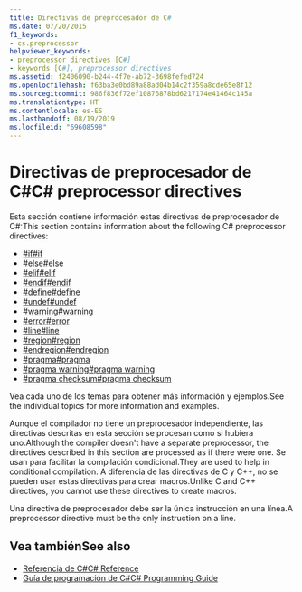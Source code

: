 ```yaml
---
title: Directivas de preprocesador de C#
ms.date: 07/20/2015
f1_keywords:
- cs.preprocessor
helpviewer_keywords:
- preprocessor directives [C#]
- keywords [C#], preprocessor directives
ms.assetid: f2406090-b244-4f7e-ab72-3698fefed724
ms.openlocfilehash: f63ba3e0bd89a88ad04b14c2f359a8cde65e8f12
ms.sourcegitcommit: 986f836f72ef10876878bd6217174e41464c145a
ms.translationtype: HT
ms.contentlocale: es-ES
ms.lasthandoff: 08/19/2019
ms.locfileid: "69608598"
---
```

# <a name="c-preprocessor-directives"></a><span data-ttu-id="23245-102">Directivas de preprocesador de C#</span><span class="sxs-lookup"><span data-stu-id="23245-102">C# preprocessor directives</span></span>
<span data-ttu-id="23245-103">Esta sección contiene información estas directivas de preprocesador de C#:</span><span class="sxs-lookup"><span data-stu-id="23245-103">This section contains information about the following C# preprocessor directives:</span></span>

- [<span data-ttu-id="23245-104">#if</span><span class="sxs-lookup"><span data-stu-id="23245-104">#if</span></span>](./preprocessor-if.md)
- [<span data-ttu-id="23245-105">#else</span><span class="sxs-lookup"><span data-stu-id="23245-105">#else</span></span>](./preprocessor-else.md)
- [<span data-ttu-id="23245-106">#elif</span><span class="sxs-lookup"><span data-stu-id="23245-106">#elif</span></span>](./preprocessor-elif.md)
- [<span data-ttu-id="23245-107">#endif</span><span class="sxs-lookup"><span data-stu-id="23245-107">#endif</span></span>](./preprocessor-endif.md)
- [<span data-ttu-id="23245-108">#define</span><span class="sxs-lookup"><span data-stu-id="23245-108">#define</span></span>](./preprocessor-define.md)
- [<span data-ttu-id="23245-109">#undef</span><span class="sxs-lookup"><span data-stu-id="23245-109">#undef</span></span>](./preprocessor-undef.md)
- [<span data-ttu-id="23245-110">#warning</span><span class="sxs-lookup"><span data-stu-id="23245-110">#warning</span></span>](./preprocessor-warning.md)
- [<span data-ttu-id="23245-111">#error</span><span class="sxs-lookup"><span data-stu-id="23245-111">#error</span></span>](./preprocessor-error.md)
- [<span data-ttu-id="23245-112">#line</span><span class="sxs-lookup"><span data-stu-id="23245-112">#line</span></span>](./preprocessor-line.md)
- [<span data-ttu-id="23245-113">#region</span><span class="sxs-lookup"><span data-stu-id="23245-113">#region</span></span>](./preprocessor-region.md)
- [<span data-ttu-id="23245-114">#endregion</span><span class="sxs-lookup"><span data-stu-id="23245-114">#endregion</span></span>](./preprocessor-endregion.md)
- [<span data-ttu-id="23245-115">#pragma</span><span class="sxs-lookup"><span data-stu-id="23245-115">#pragma</span></span>](./preprocessor-pragma.md)
- [<span data-ttu-id="23245-116">#pragma warning</span><span class="sxs-lookup"><span data-stu-id="23245-116">#pragma warning</span></span>](./preprocessor-pragma-warning.md)
- [<span data-ttu-id="23245-117">#pragma checksum</span><span class="sxs-lookup"><span data-stu-id="23245-117">#pragma checksum</span></span>](./preprocessor-pragma-checksum.md)

<span data-ttu-id="23245-118">Vea cada uno de los temas para obtener más información y ejemplos.</span><span class="sxs-lookup"><span data-stu-id="23245-118">See the individual topics for more information and examples.</span></span>

<span data-ttu-id="23245-119">Aunque el compilador no tiene un preprocesador independiente, las directivas descritas en esta sección se procesan como si hubiera uno.</span><span class="sxs-lookup"><span data-stu-id="23245-119">Although the compiler doesn't have a separate preprocessor, the directives described in this section are processed as if there were one.</span></span> <span data-ttu-id="23245-120">Se usan para facilitar la compilación condicional.</span><span class="sxs-lookup"><span data-stu-id="23245-120">They are used to help in conditional compilation.</span></span> <span data-ttu-id="23245-121">A diferencia de las directivas de C y C++, no se pueden usar estas directivas para crear macros.</span><span class="sxs-lookup"><span data-stu-id="23245-121">Unlike C and C++ directives, you cannot use these directives to create macros.</span></span>

<span data-ttu-id="23245-122">Una directiva de preprocesador debe ser la única instrucción en una línea.</span><span class="sxs-lookup"><span data-stu-id="23245-122">A preprocessor directive must be the only instruction on a line.</span></span>

## <a name="see-also"></a><span data-ttu-id="23245-123">Vea también</span><span class="sxs-lookup"><span data-stu-id="23245-123">See also</span></span>

- [<span data-ttu-id="23245-124">Referencia de C#</span><span class="sxs-lookup"><span data-stu-id="23245-124">C# Reference</span></span>](../index.md)
- [<span data-ttu-id="23245-125">Guía de programación de C#</span><span class="sxs-lookup"><span data-stu-id="23245-125">C# Programming Guide</span></span>](../../programming-guide/index.md)
